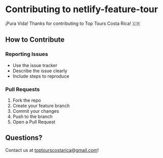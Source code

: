 # Contributing to netlify-feature-tour

¡Pura Vida! Thanks for contributing to Top Tours Costa Rica! 🇨🇷

## How to Contribute

### Reporting Issues
- Use the issue tracker
- Describe the issue clearly
- Include steps to reproduce

### Pull Requests
1. Fork the repo
2. Create your feature branch
3. Commit your changes
4. Push to the branch
5. Open a Pull Request

## Questions?

Contact us at toptourscostarica@gmail.com!
